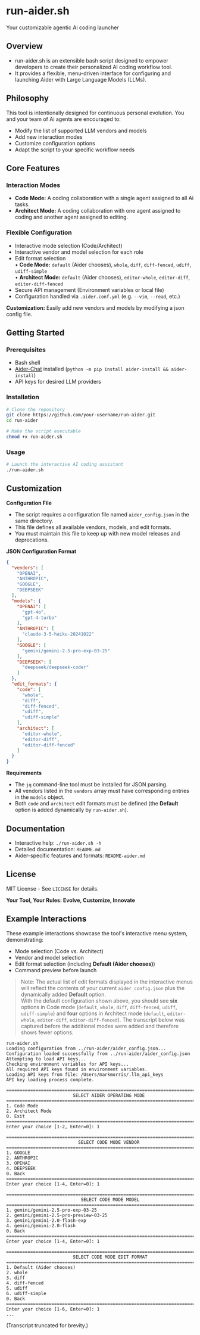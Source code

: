 # run-aider.sh
Your customizable agentic Ai coding launcher

## Overview

- run-aider.sh is an extensible bash script designed to empower developers to create their personalized AI coding workflow tool.
- It provides a flexible, menu-driven interface for configuring and launching Aider with Large Language Models (LLMs).

## Philosophy

This tool is intentionally designed for continuous personal evolution. You and your team of Ai agents are encouraged to:
- Modify the list of supported LLM vendors and models
- Add new interaction modes
- Customize configuration options
- Adapt the script to your specific workflow needs

## Core Features

### Interaction Modes
- **Code Mode:** A coding collaboration with a single agent assigned to all Ai tasks.
- **Architect Mode:** A coding collaboration with one agent assigned to coding and another agent assigned to editing.

### Flexible Configuration
- Interactive mode selection (Code/Architect)
- Interactive vendor and model selection for each role
- Edit format selection  
  • **Code Mode:** `default` (Aider chooses), `whole`, `diff`, `diff-fenced`, `udiff`, `udiff-simple`  
  • **Architect Mode:** `default` (Aider chooses), `editor-whole`, `editor-diff`, `editor-diff-fenced`
- Secure API management (Environment variables or local file)
- Configuration handled via `.aider.conf.yml` (e.g. `--vim`, `--read`, etc.)

**Customization:** Easily add new vendors and models by modifying a json config file.

## Getting Started

### Prerequisites
- Bash shell
- [Aider-Chat](https://aider.chat) installed (`python -m pip install aider-install && aider-install`)
- API keys for desired LLM providers

### Installation
```bash
# Clone the repository
git clone https://github.com/your-username/run-aider.git
cd run-aider

# Make the script executable
chmod +x run-aider.sh
```

### Usage
```bash
# Launch the interactive AI coding assistant
./run-aider.sh
```

## Customization

**Configuration File**
   - The script requires a configuration file named `aider_config.json` in the same directory.
   - This file defines all available vendors, models, and edit formats.
   - You must maintain this file to keep up with new model releases and deprecations.

**JSON Configuration Format**
```json
{
  "vendors": [
    "OPENAI",
    "ANTHROPIC",
    "GOOGLE",
    "DEEPSEEK"
  ],
  "models": {
    "OPENAI": [
      "gpt-4o",
      "gpt-4-turbo"
    ],
    "ANTHROPIC": [
      "claude-3-5-haiku-20241022"
    ],
    "GOOGLE": [
      "gemini/gemini-2.5-pro-exp-03-25"
    ],
    "DEEPSEEK": [
      "deepseek/deepseek-coder"
    ]
  },
  "edit_formats": {
    "code": [
      "whole",
      "diff",
      "diff-fenced",
      "udiff",
      "udiff-simple"
    ],
    "architect": [
      "editor-whole",
      "editor-diff",
      "editor-diff-fenced"
    ]
  }
}
```

**Requirements**
   - The `jq` command-line tool must be installed for JSON parsing.
   - All vendors listed in the `vendors` array must have corresponding entries in the `models` object.
   - Both `code` and `architect` edit formats must be defined (the **Default** option is added dynamically by `run-aider.sh`).

## Documentation
- Interactive help: `./run-aider.sh -h`
- Detailed documentation: `README.md`
- Aider-specific features and formats: `README-aider.md`

## License

MIT License - See `LICENSE` for details.

**Your Tool, Your Rules: Evolve, Customize, Innovate**

## Example Interactions

These example interactions showcase the tool's interactive menu system, demonstrating:
- Mode selection (Code vs. Architect)
- Vendor and model selection
- Edit format selection (including **Default (Aider chooses)**)
- Command preview before launch

> Note: The actual list of edit formats displayed in the interactive menus will reflect the contents of your current `aider_config.json` plus the dynamically added **Default** option.  
> With the default configuration shown above, you should see **six** options in Code mode (`default`, `whole`, `diff`, `diff-fenced`, `udiff`, `udiff-simple`) and **four** options in Architect mode (`default`, `editor-whole`, `editor-diff`, `editor-diff-fenced`). The transcript below was captured before the additional modes were added and therefore shows fewer options.

```
run-aider.sh
Loading configuration from ../run-aider/aider_config.json...
Configuration loaded successfully from ../run-aider/aider_config.json
Attempting to load API keys...
Checking environment variables for API keys...
All required API keys found in environment variables.
Loading API keys from file: /Users/markmorris/.llm_api_keys
API key loading process complete.

================================================================================
                         SELECT AIDER OPERATING MODE
================================================================================
1. Code Mode
2. Architect Mode
0. Exit
================================================================================
Enter your choice [1-2, Enter=0]: 1

================================================================================
                           SELECT CODE MODE VENDOR
================================================================================
1. GOOGLE
2. ANTHROPIC
3. OPENAI
4. DEEPSEEK
0. Back
================================================================================
Enter your choice [1-4, Enter=0]: 1

================================================================================
                            SELECT CODE MODE MODEL
================================================================================
1. gemini/gemini-2.5-pro-exp-03-25
2. gemini/gemini-2.5-pro-preview-03-25
3. gemini/gemini-2.0-flash-exp
4. gemini/gemini-2.0-flash
0. Back
================================================================================
Enter your choice [1-4, Enter=0]: 1

================================================================================
                         SELECT CODE MODE EDIT FORMAT
================================================================================
1. Default (Aider chooses)
2. whole
3. diff
4. diff-fenced
5. udiff
6. udiff-simple
0. Back
================================================================================
Enter your choice [1-6, Enter=0]: 1
...
```

(Transcript truncated for brevity.)

